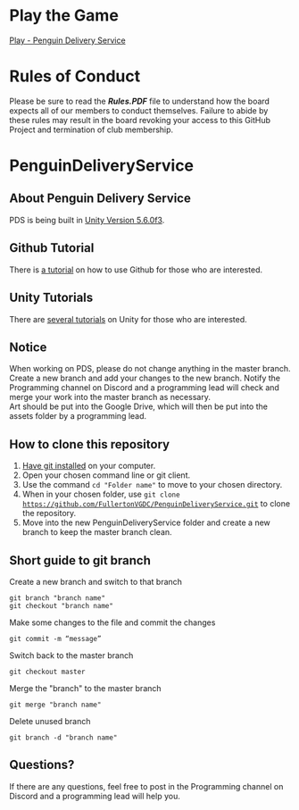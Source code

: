 # Play the Game 
[Play - Penguin Delivery Service](https://csufvgdc.itch.io/pds)

# Rules of Conduct
Please be sure to read the ***Rules.PDF*** file to understand how the board expects all of our members to conduct themselves. Failure to abide by these rules may result in the board revoking your access to this GitHub Project and termination of club membership.

# PenguinDeliveryService

## About Penguin Delivery Service
PDS is being built in [Unity Version 5.6.0f3](https://unity3d.com/get-unity/download/archive). 

## Github Tutorial
There is [a tutorial](https://try.github.io) on how to use Github for those who are interested.

## Unity Tutorials
There are [several tutorials](https://unity3d.com/learn/tutorials) on Unity for those who are interested.

## Notice
When working on PDS, please do not change anything in the master branch. Create a new branch and add your changes to the new branch. Notify the Programming channel on Discord and a programming lead will check and merge your work into the master branch as necessary.  
Art should be put into the Google Drive, which will then be put into the assets folder by a programming lead.

## How to clone this repository
1. [Have git installed](https://git-scm.com/downloads) on your computer.
2. Open your chosen command line or git client.
3. Use the command <code>cd "Folder name"</code> to move to your chosen directory.
4. When in your chosen folder, use <code>git clone https://github.com/FullertonVGDC/PenguinDeliveryService.git</code> to clone the repository.
4. Move into the new PenguinDeliveryService folder and create a new branch to keep the master branch clean.

## Short guide to git branch
Create a new branch and switch to that branch

<code>git branch "branch name"</code>  
<code>git checkout "branch name"</code>

Make some changes to the file and commit the changes

<code>git commit -m “message”</code>

Switch back to the master branch

<code>git checkout master</code>

Merge the "branch" to the master branch

<code>git merge "branch name"</code>

Delete unused branch

<code>git branch -d "branch name"</code>

## Questions?
If there are any questions, feel free to post in the Programming channel on Discord and a programming lead will help you.

